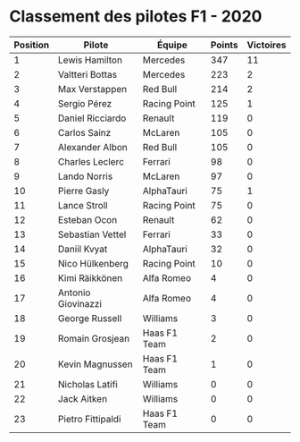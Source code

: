 # Classement des pilotes F1 - 2020

| Position | Pilote | Équipe | Points | Victoires |
|----------|--------|--------|--------|-----------|
| 1 | Lewis Hamilton | Mercedes | 347 | 11 |
| 2 | Valtteri Bottas | Mercedes | 223 | 2 |
| 3 | Max Verstappen | Red Bull | 214 | 2 |
| 4 | Sergio Pérez | Racing Point | 125 | 1 |
| 5 | Daniel Ricciardo | Renault | 119 | 0 |
| 6 | Carlos Sainz | McLaren | 105 | 0 |
| 7 | Alexander Albon | Red Bull | 105 | 0 |
| 8 | Charles Leclerc | Ferrari | 98 | 0 |
| 9 | Lando Norris | McLaren | 97 | 0 |
| 10 | Pierre Gasly | AlphaTauri | 75 | 1 |
| 11 | Lance Stroll | Racing Point | 75 | 0 |
| 12 | Esteban Ocon | Renault | 62 | 0 |
| 13 | Sebastian Vettel | Ferrari | 33 | 0 |
| 14 | Daniil Kvyat | AlphaTauri | 32 | 0 |
| 15 | Nico Hülkenberg | Racing Point | 10 | 0 |
| 16 | Kimi Räikkönen | Alfa Romeo | 4 | 0 |
| 17 | Antonio Giovinazzi | Alfa Romeo | 4 | 0 |
| 18 | George Russell | Williams | 3 | 0 |
| 19 | Romain Grosjean | Haas F1 Team | 2 | 0 |
| 20 | Kevin Magnussen | Haas F1 Team | 1 | 0 |
| 21 | Nicholas Latifi | Williams | 0 | 0 |
| 22 | Jack Aitken | Williams | 0 | 0 |
| 23 | Pietro Fittipaldi | Haas F1 Team | 0 | 0 |
